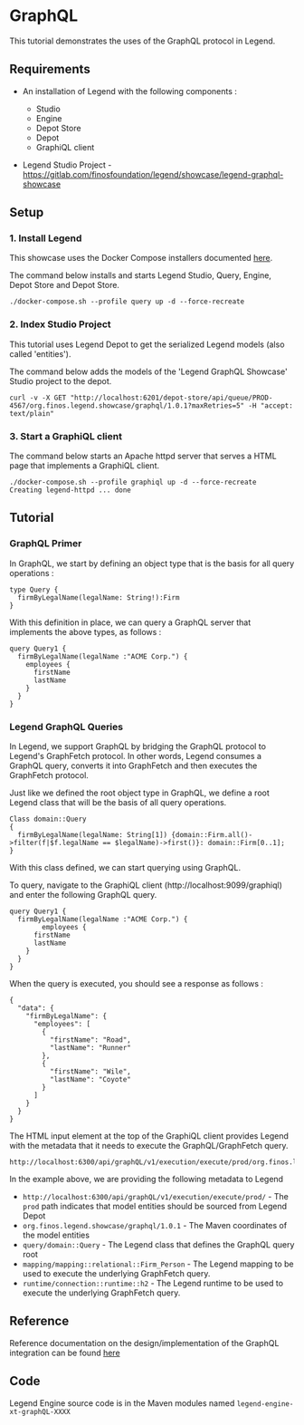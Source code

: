 # GraphQL   

This tutorial demonstrates the uses of the GraphQL protocol in Legend. 

## Requirements 

* An installation of Legend with the following components :
    * Studio 
    * Engine 
    * Depot Store 
    * Depot 
    * GraphiQL client
  
* Legend Studio Project - https://gitlab.com/finosfoundation/legend/showcase/legend-graphql-showcase 

## Setup 

### 1. Install Legend

This showcase uses the Docker Compose installers documented [here](https://github.com/finos/legend/tree/master/installers/docker-compose).

The command below installs and starts Legend Studio, Query, Engine, Depot Store and Depot Store.

```
./docker-compose.sh --profile query up -d --force-recreate 
```

### 2. Index Studio Project

This tutorial uses Legend Depot to get the serialized Legend models (also called 'entities').

The command below adds the models of the 'Legend GraphQL Showcase' Studio project to the depot. 

```
curl -v -X GET "http://localhost:6201/depot-store/api/queue/PROD-4567/org.finos.legend.showcase/graphql/1.0.1?maxRetries=5" -H "accept: text/plain"
```

### 3. Start a GraphiQL client

The command below starts an Apache httpd server that serves a HTML page that implements a GraphiQL client.

```
./docker-compose.sh --profile graphiql up -d --force-recreate
Creating legend-httpd ... done
```

## Tutorial 

### GraphQL Primer 

In GraphQL, we start by defining an object type that is the basis for all query operations :

```
type Query {
  firmByLegalName(legalName: String!):Firm 
}
```

With this definition in place, we can query a GraphQL server that implements the above types, as follows :

```
query Query1 {
  firmByLegalName(legalName :"ACME Corp.") {
    employees {
      firstName
      lastName
    }
  }
}
```

### Legend GraphQL Queries

In Legend, we support GraphQL by bridging the GraphQL protocol to Legend's GraphFetch protocol. In other words, Legend consumes a GraphQL query, converts it into GraphFetch and then executes the GraphFetch protocol.

Just like we defined the root object type in GraphQL, we define a root Legend class that will be the basis of all query operations.

```
Class domain::Query
{
  firmByLegalName(legalName: String[1]) {domain::Firm.all()->filter(f|$f.legalName == $legalName)->first()}: domain::Firm[0..1];
}
```

With this class defined, we can start querying using GraphQL. 

To query, navigate to the GraphiQL client (http://localhost:9099/graphiql) and enter the following GraphQL query.

```
query Query1 {
  firmByLegalName(legalName :"ACME Corp.") {
		employees {
      firstName
      lastName
    }
  }
}
```
When the query is executed, you should see a response as follows :

```
{
  "data": {
    "firmByLegalName": {
      "employees": [
        {
          "firstName": "Road",
          "lastName": "Runner"
        },
        {
          "firstName": "Wile",
          "lastName": "Coyote"
        }
      ]
    }
  }
}
```

The HTML input element at the top of the GraphiQL client provides Legend with the metadata that it needs to execute the GraphQL/GraphFetch query.

```
http://localhost:6300/api/graphQL/v1/execution/execute/prod/org.finos.legend.showcase/graphql/1.0.1/query/domain::Query/mapping/mapping::relational::Firm_Person/runtime/connection::runtime::h2
```

In the example above, we are providing the following metadata to Legend 
* ```http://localhost:6300/api/graphQL/v1/execution/execute/prod/``` - The `prod` path indicates that model entities should be sourced from Legend Depot
* ```org.finos.legend.showcase/graphql/1.0.1``` - The Maven coordinates of the model entities 
* ```query/domain::Query``` - The Legend class that defines the GraphQL query root
* ```mapping/mapping::relational::Firm_Person``` - The Legend mapping to be used to execute the underlying GraphFetch query. 
* ```runtime/connection::runtime::h2``` - The Legend runtime to be used to execute the underlying GraphFetch query.

## Reference 

Reference documentation on the design/implementation of the GraphQL integration can be found [here](https://github.com/finos/legend-engine/blob/master/docs/graphQL/graphQL.md)

## Code 

Legend Engine source code is in the Maven modules named ```legend-engine-xt-graphQL-XXXX```
